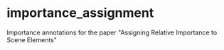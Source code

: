 # importance_assignment
Importance annotations for the paper "Assigning Relative Importance to Scene Elements"
